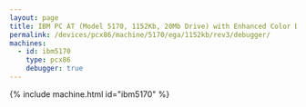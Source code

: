 ```yaml
---
layout: page
title: IBM PC AT (Model 5170, 1152Kb, 20Mb Drive) with Enhanced Color Display and Debugger
permalink: /devices/pcx86/machine/5170/ega/1152kb/rev3/debugger/
machines:
  - id: ibm5170
    type: pcx86
    debugger: true
---
```


{% include machine.html id="ibm5170" %}
